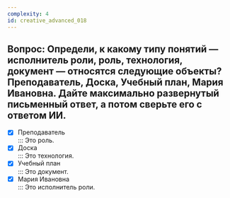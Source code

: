 ```yaml
---
complexity: 4
id: creative_advanced_018
---
```

## Вопрос: Определи, к какому типу понятий — исполнитель роли, роль, технология, документ — относятся следующие объекты? Преподаватель, Доска, Учебный план, Мария Ивановна. Дайте максимально развернутый письменный ответ, а потом сверьте его с ответом ИИ.

- [x] Преподаватель  
  ::: Это роль.  
- [x] Доска  
  ::: Это технология.  
- [x] Учебный план  
  ::: Это документ.  
- [x] Мария Ивановна  
  ::: Это исполнитель роли. 
